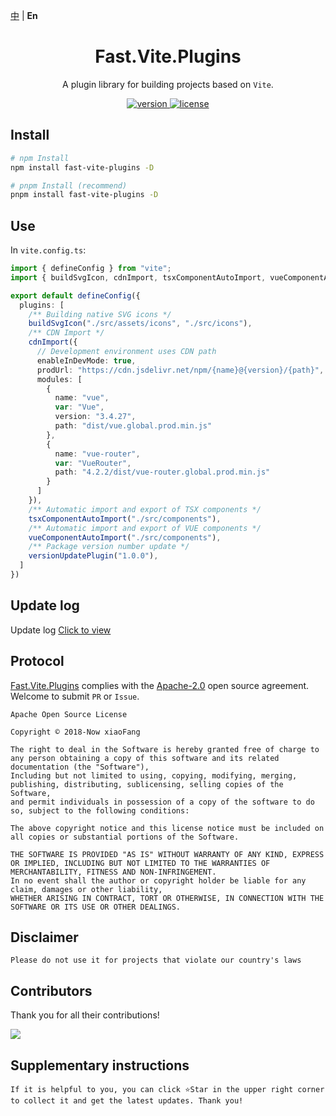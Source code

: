 [中](https://gitee.com/China-xiaoFang/fast.vite.plugins) | **En**

<h1 align="center">Fast.Vite.Plugins</h1>

<p align="center">
  A plugin library for building projects based on <code>Vite</code>.
</p>

<p align="center">
  <a href="https://www.npmjs.com/package/fast-vite-plugins">
    <img src="https://img.shields.io/npm/v/fast-vite-plugins?color=orange&label=" alt="version" />
  </a>
  <a href="https://gitee.com/China-xiaoFang/fast.vite.plugins/blob/master/LICENSE">
    <img src="https://img.shields.io/npm/l/fast-vite-plugins" alt="license" />
  </a>
</p>

## Install

```sh
# npm Install
npm install fast-vite-plugins -D
```

```sh
# pnpm Install (recommend)
pnpm install fast-vite-plugins -D
```

## Use

In `vite.config.ts`:

```typescript
import { defineConfig } from "vite";
import { buildSvgIcon, cdnImport, tsxComponentAutoImport, vueComponentAutoImport, versionUpdatePlugin } from "fast-vite-plugins";

export default defineConfig({
  plugins: [
    /** Building native SVG icons */
    buildSvgIcon("./src/assets/icons", "./src/icons"),
    /** CDN Import */
    cdnImport({
      // Development environment uses CDN path
      enableInDevMode: true,
      prodUrl: "https://cdn.jsdelivr.net/npm/{name}@{version}/{path}",
      modules: [
        {
          name: "vue",
          var: "Vue",
          version: "3.4.27",
          path: "dist/vue.global.prod.min.js"
        },
        {
          name: "vue-router",
          var: "VueRouter",
          path: "4.2.2/dist/vue-router.global.prod.min.js"
        }
      ]
    }),
    /** Automatic import and export of TSX components */
    tsxComponentAutoImport("./src/components"),
    /** Automatic import and export of VUE components */
    vueComponentAutoImport("./src/components"),
    /** Package version number update */
    versionUpdatePlugin("1.0.0"),
  ]
})
```

## Update log

Update log [Click to view](https://gitee.com/China-xiaoFang/fast.vite.plugins/commits/master)

## Protocol

[Fast.Vite.Plugins](https://gitee.com/China-xiaoFang/fast.vite.plugins) complies with the [Apache-2.0](https://gitee.com/China-xiaoFang/fast.vite.plugins/blob/master/LICENSE) open source agreement. Welcome to submit `PR` or `Issue`.

```
Apache Open Source License

Copyright © 2018-Now xiaoFang

The right to deal in the Software is hereby granted free of charge to any person obtaining a copy of this software and its related documentation (the "Software"),
Including but not limited to using, copying, modifying, merging, publishing, distributing, sublicensing, selling copies of the Software,
and permit individuals in possession of a copy of the software to do so, subject to the following conditions:

The above copyright notice and this license notice must be included on all copies or substantial portions of the Software.

THE SOFTWARE IS PROVIDED "AS IS" WITHOUT WARRANTY OF ANY KIND, EXPRESS OR IMPLIED, INCLUDING BUT NOT LIMITED TO THE WARRANTIES OF MERCHANTABILITY, FITNESS AND NON-INFRINGEMENT.
In no event shall the author or copyright holder be liable for any claim, damages or other liability,
WHETHER ARISING IN CONTRACT, TORT OR OTHERWISE, IN CONNECTION WITH THE SOFTWARE OR ITS USE OR OTHER DEALINGS.
```

## Disclaimer

```
Please do not use it for projects that violate our country's laws
```

## Contributors

Thank you for all their contributions!

<a href="https://github.com/China-xiaoFang/Fast.Vite.Plugins/graphs/contributors">
  <img src="https://contrib.rocks/image?repo=China-xiaoFang/Fast.Vite.Plugins" />
</a>

## Supplementary instructions

```
If it is helpful to you, you can click ⭐Star in the upper right corner to collect it and get the latest updates. Thank you!
```
